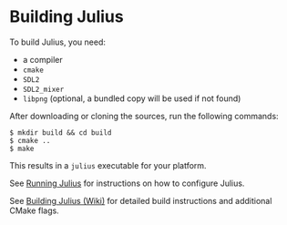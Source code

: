 # Building Julius

To build Julius, you need:

- a compiler
- `cmake`
- `SDL2`
- `SDL2_mixer`
- `libpng` (optional, a bundled copy will be used if not found)

After downloading or cloning the sources, run the following commands:

	$ mkdir build && cd build
	$ cmake ..
	$ make

This results in a `julius` executable for your platform.

See [Running Julius](RUNNING.md) for instructions on how to configure Julius.

See [Building Julius (Wiki)](https://github.com/bvschaik/julius/wiki/Building-Julius) for detailed build instructions and additional CMake flags.
